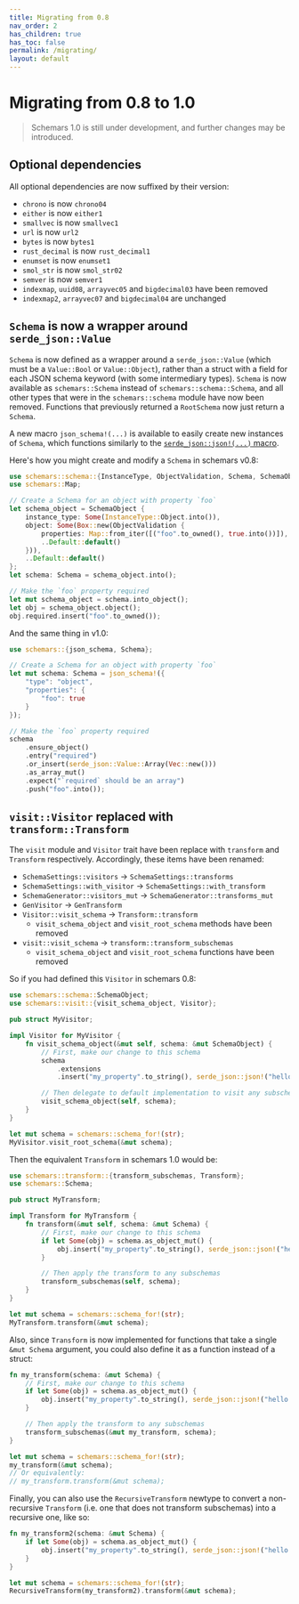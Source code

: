 ```yaml
---
title: Migrating from 0.8
nav_order: 2
has_children: true
has_toc: false
permalink: /migrating/
layout: default
---
```


# Migrating from 0.8 to 1.0

<blockquote class="warning">
<p>Schemars 1.0 is still under development, and further changes may be introduced.
</blockquote>

## Optional dependencies

All optional dependencies are now suffixed by their version:

- `chrono` is now `chrono04`
- `either` is now `either1`
- `smallvec` is now `smallvec1`
- `url` is now `url2`
- `bytes` is now `bytes1`
- `rust_decimal` is now `rust_decimal1`
- `enumset` is now `enumset1`
- `smol_str` is now `smol_str02`
- `semver` is now `semver1`
- `indexmap`, `uuid08`, `arrayvec05` and `bigdecimal03` have been removed
- `indexmap2`, `arrayvec07` and `bigdecimal04` are unchanged

## `Schema` is now a wrapper around `serde_json::Value`

`Schema` is now defined as a wrapper around a `serde_json::Value` (which must be a `Value::Bool` or `Value::Object`), rather than a struct with a field for each JSON schema keyword (with some intermediary types). `Schema` is now available as `schemars::Schema` instead of `schemars::schema::Schema`, and all other types that were in the `schemars::schema` module have now been removed. Functions that previously returned a `RootSchema` now just return a `Schema`.

A new macro `json_schema!(...)` is available to easily create new instances of `Schema`, which functions similarly to the [`serde_json::json!(...)` macro](https://docs.rs/serde_json/latest/serde_json/macro.json.html).

Here's how you might create and modify a `Schema` in schemars v0.8:

```rust
use schemars::schema::{InstanceType, ObjectValidation, Schema, SchemaObject};
use schemars::Map;

// Create a Schema for an object with property `foo`
let schema_object = SchemaObject {
    instance_type: Some(InstanceType::Object.into()),
    object: Some(Box::new(ObjectValidation {
        properties: Map::from_iter([("foo".to_owned(), true.into())]),
        ..Default::default()
    })),
    ..Default::default()
};
let schema: Schema = schema_object.into();

// Make the `foo` property required
let mut schema_object = schema.into_object();
let obj = schema_object.object();
obj.required.insert("foo".to_owned());
```

And the same thing in v1.0:

```rust
use schemars::{json_schema, Schema};

// Create a Schema for an object with property `foo`
let mut schema: Schema = json_schema!({
    "type": "object",
    "properties": {
        "foo": true
    }
});

// Make the `foo` property required
schema
    .ensure_object()
    .entry("required")
    .or_insert(serde_json::Value::Array(Vec::new()))
    .as_array_mut()
    .expect("`required` should be an array")
    .push("foo".into());
```

## `visit::Visitor` replaced with `transform::Transform`

The `visit` module and `Visitor` trait have been replace with `transform` and `Transform` respectively. Accordingly, these items have been renamed:

- `SchemaSettings::visitors` -> `SchemaSettings::transforms`
- `SchemaSettings::with_visitor` -> `SchemaSettings::with_transform`
- `SchemaGenerator::visitors_mut` -> `SchemaGenerator::transforms_mut`
- `GenVisitor` -> `GenTransform`
- `Visitor::visit_schema` -> `Transform::transform`
  - `visit_schema_object` and `visit_root_schema` methods have been removed
- `visit::visit_schema` -> `transform::transform_subschemas`
  - `visit_schema_object` and `visit_root_schema` functions have been removed

So if you had defined this `Visitor` in schemars 0.8:

```rust
use schemars::schema::SchemaObject;
use schemars::visit::{visit_schema_object, Visitor};

pub struct MyVisitor;

impl Visitor for MyVisitor {
    fn visit_schema_object(&mut self, schema: &mut SchemaObject) {
        // First, make our change to this schema
        schema
            .extensions
            .insert("my_property".to_string(), serde_json::json!("hello world"));

        // Then delegate to default implementation to visit any subschemas
        visit_schema_object(self, schema);
    }
}

let mut schema = schemars::schema_for!(str);
MyVisitor.visit_root_schema(&mut schema);
```

Then the equivalent `Transform` in schemars 1.0 would be:

```rust
use schemars::transform::{transform_subschemas, Transform};
use schemars::Schema;

pub struct MyTransform;

impl Transform for MyTransform {
    fn transform(&mut self, schema: &mut Schema) {
        // First, make our change to this schema
        if let Some(obj) = schema.as_object_mut() {
            obj.insert("my_property".to_string(), serde_json::json!("hello world"));
        }

        // Then apply the transform to any subschemas
        transform_subschemas(self, schema);
    }
}

let mut schema = schemars::schema_for!(str);
MyTransform.transform(&mut schema);
```

Also, since `Transform` is now implemented for functions that take a single `&mut Schema` argument, you could also define it as a function instead of a struct:

```rust
fn my_transform(schema: &mut Schema) {
    // First, make our change to this schema
    if let Some(obj) = schema.as_object_mut() {
        obj.insert("my_property".to_string(), serde_json::json!("hello world"));
    }

    // Then apply the transform to any subschemas
    transform_subschemas(&mut my_transform, schema);
}

let mut schema = schemars::schema_for!(str);
my_transform(&mut schema);
// Or equivalently:
// my_transform.transform(&mut schema);
```

Finally, you can also use the `RecursiveTransform` newtype to convert a non-recursive `Transform` (i.e. one that does not transform subschemas) into a recursive one, like so:

```rust
fn my_transform2(schema: &mut Schema) {
    if let Some(obj) = schema.as_object_mut() {
        obj.insert("my_property".to_string(), serde_json::json!("hello world"));
    }
}

let mut schema = schemars::schema_for!(str);
RecursiveTransform(my_transform2).transform(&mut schema);
```
